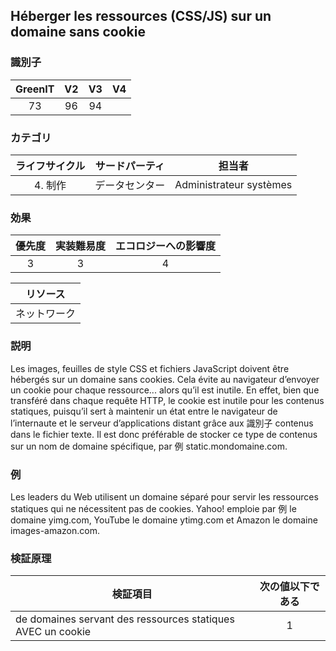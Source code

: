 ## Héberger les ressources (CSS/JS) sur un domaine sans cookie

### 識別子

| GreenIT |  V2  |  V3  |  V4  |
|:-------:|:----:|:----:|:----:|
|   73   | 96  | 94  |      |

### カテゴリ

| ライフサイクル |  サードパーティ  |  担当者  |
|:---------:|:----:|:----:|
| 4. 制作 | データセンター | Administrateur systèmes |

### 効果

| 優先度 |      実装難易度       |  エコロジーへの影響度    |
|:-------------------:|:-------------------------:|:---------------------:|
| 3 | 3 | 4 |

|リソース                                      |
|:----------------------------------------------------------:|
| ネットワーク |

### 説明

Les images, feuilles de style CSS et fichiers JavaScript doivent être hébergés sur un domaine sans cookies. Cela évite au navigateur d’envoyer un cookie pour chaque ressource... alors qu’il est inutile. En effet, bien que transféré dans chaque requête HTTP, le cookie
est inutile pour les contenus statiques, puisqu’il sert à maintenir un état entre le navigateur de l’internaute et le serveur d’applications distant grâce aux 識別子 contenus dans le fichier texte. Il est donc préférable de stocker ce type de contenus sur un nom de domaine spécifique, par 例 static.mondomaine.com.

### 例

Les leaders du Web utilisent un domaine séparé pour servir les ressources statiques qui ne nécessitent pas de cookies. Yahoo! emploie par 例 le domaine yimg.com, YouTube le domaine ytimg.com et Amazon le domaine images-amazon.com.

### 検証原理

| 検証項目     | 次の値以下である   |  
|-------------------|:-------------------------:|
| de domaines servant des ressources statiques AVEC un cookie  | 1  |
